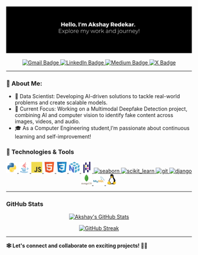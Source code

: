 ![Profile Banner](name.png)

<p align="center">
  <a href="mailto:akshayredekar04@gmail.com">
    <img src="https://img.shields.io/badge/-akshayredekar04@gmail.com-c14438?style=flat-square&logo=Gmail&logoColor=white" alt="Gmail Badge"/>
  </a>
  <a href="https://www.linkedin.com/in/akshayredekar07/">
    <img src="https://img.shields.io/badge/-akshayredekar07-blue?style=flat-square&logo=Linkedin&logoColor=white" alt="LinkedIn Badge"/>
  </a>
  <a href="https://medium.com/@akshayredekar74">
    <img src="https://img.shields.io/badge/-@akshayredekar74-03a57a?style=flat-square&labelColor=000000&logo=Medium" alt="Medium Badge"/>
  </a>
  <a href="https://twitter.com/akshayredekar07">
    <img src="https://img.shields.io/badge/-@akshayredekar07-1ca0f1?style=flat-square&labelColor=f5f8fa&logo=x&logoColor=1ca0f1" alt="X Badge"/>
  </a>
</p>

---

### 💫 About Me: 
- 🌱 Data Scientist: Developing AI-driven solutions to tackle real-world problems and create scalable models.
- 🌟 Current Focus: Working on a Multimodal Deepfake Detection project, combining AI and computer vision to identify fake content across images, videos, and audio.
- 🎓 As a Computer Engineering student,I’m passionate about continuous learning and self-improvement!


### 🔧 Technologies & Tools

<p align="center">
  <a href="https://www.python.org" target="_blank" rel="noreferrer">
    <img src="https://raw.githubusercontent.com/devicons/devicon/master/icons/python/python-original.svg" alt="python" width="30" height="30"/>
  </a>
  <a href="https://www.java.com" target="_blank" rel="noreferrer">
    <img src="https://raw.githubusercontent.com/devicons/devicon/master/icons/java/java-original.svg" alt="java" width="30" height="30"/>
  </a>
  <a href="https://www.javascript.com" target="_blank" rel="noreferrer">
    <img src="https://raw.githubusercontent.com/devicons/devicon/master/icons/javascript/javascript-original.svg" alt="javascript" width="30" height="30"/>
  </a>
  <a href="https://www.w3.org/html/" target="_blank" rel="noreferrer">
    <img src="https://raw.githubusercontent.com/devicons/devicon/master/icons/html5/html5-original.svg" alt="html" width="30" height="30"/>
  </a>
  <a href="https://www.w3schools.com/css/" target="_blank" rel="noreferrer">
    <img src="https://raw.githubusercontent.com/devicons/devicon/master/icons/css3/css3-original.svg" alt="css" width="30" height="30"/>
  </a>
  <a href="https://numpy.org/" target="_blank" rel="noreferrer">
    <img src="https://raw.githubusercontent.com/devicons/devicon/master/icons/numpy/numpy-original.svg" alt="numpy" width="30" height="30"/>
  </a>
  <a href="https://pandas.pydata.org/" target="_blank" rel="noreferrer">
    <img src="https://raw.githubusercontent.com/devicons/devicon/2ae2a900d2f041da66e950e4d48052658d850630/icons/pandas/pandas-original.svg" alt="pandas" width="30" height="30"/>
  </a>
  <a href="https://seaborn.pydata.org/" target="_blank" rel="noreferrer">
    <img src="https://seaborn.pydata.org/_images/logo-mark-lightbg.svg" alt="seaborn" width="30" height="30"/>
  </a>
  <a href="https://scikit-learn.org/" target="_blank" rel="noreferrer">
    <img src="https://upload.wikimedia.org/wikipedia/commons/0/05/Scikit_learn_logo_small.svg" alt="scikit_learn" width="30" height="30"/>
  </a>
  <a href="https://git-scm.com/" target="_blank" rel="noreferrer">
    <img src="https://www.vectorlogo.zone/logos/git-scm/git-scm-icon.svg" alt="git" width="30" height="30"/>
  </a>
  <a href="https://www.djangoproject.com/" target="_blank" rel="noreferrer">
    <img src="https://cdn.worldvectorlogo.com/logos/django.svg" alt="django" width="30" height="30"/>
  </a>
  <a href="https://www.mongodb.com/" target="_blank" rel="noreferrer">
    <img src="https://raw.githubusercontent.com/devicons/devicon/master/icons/mongodb/mongodb-original-wordmark.svg" alt="mongodb" width="30" height="30"/>
  </a>
  <a href="https://www.mysql.com/" target="_blank" rel="noreferrer">
    <img src="https://raw.githubusercontent.com/devicons/devicon/master/icons/mysql/mysql-original-wordmark.svg" alt="mysql" width="30" height="30"/>
  </a>
  <a href="https://www.linux.org/" target="_blank" rel="noreferrer">
    <img src="https://raw.githubusercontent.com/devicons/devicon/master/icons/linux/linux-original.svg" alt="linux" width="30" height="30"/>
  </a>
</p>

---


###  **GitHub Stats**

<div align="center">
<a href="https://github-stats-alpha.vercel.app/api?username=akshayredekar07&cc=000&tc=fff&ic=fff&bc=000">
  <img src="https://github-stats-alpha.vercel.app/api?username=akshayredekar07&cc=000&tc=fff&ic=fff&bc=000" alt="Akshay's GitHub Stats">
</a>
</div>

<div align="center">
  
  [![GitHub Streak](https://streak-stats.demolab.com?user=akshayredekar07&theme=dark&hide_border=true)](https://git.io/streak-stats)

</div>


---

**🕸️ Let's connect and collaborate on exciting projects! 🚀💡**


